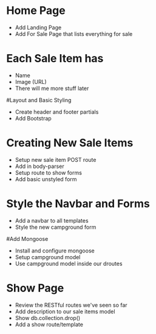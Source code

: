 # Home Page
* Add Landing Page
* Add For Sale Page that lists everything for sale

# Each Sale Item has
* Name
* Image (URL)
* There will me more stuff later

#Layout and Basic Styling
* Create header and footer partials
* Add Bootstrap

# Creating New Sale Items
* Setup new sale item POST  route
* Add in body-parser
* Setup route to show forms
* Add basic unstyled form

# Style the Navbar and Forms
* Add a navbar to all templates
* Style the new campground form

#Add Mongoose
* Install and configure mongoose
* Setup campground model
* Use campground model inside our droutes

# Show Page
* Review the RESTful routes we've seen so far
* Add description to our sale items model
* Show db.collection.drop()
* Add a show route/template